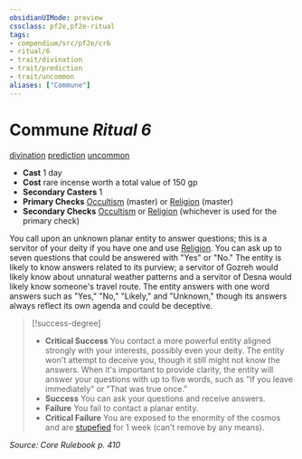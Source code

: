 ```yaml
---
obsidianUIMode: preview
cssclass: pf2e,pf2e-ritual
tags:
- compendium/src/pf2e/crb
- ritual/6
- trait/divination
- trait/prediction
- trait/uncommon
aliases: ["Commune"]
---
```

# Commune *Ritual 6*  
[divination](../../../rules/traits/divination.md)  [prediction](../../../rules/traits/prediction.md)  [uncommon](../../../rules/traits/uncommon.md)  

- **Cast** 1 day
- **Cost** rare incense worth a total value of 150 gp
- **Secondary Casters** 1
- **Primary Checks** [Occultism](../../skills.md#Occultism) (master) or [Religion](../../skills.md#Religion) (master)
- **Secondary Checks** [Occultism](../../skills.md#Occultism) or [Religion](../../skills.md#Religion) (whichever is used for the primary check)

You call upon an unknown planar entity to answer questions; this is a servitor of your deity if you have one and use [Religion](../../skills.md#Religion). You can ask up to seven questions that could be answered with "Yes" or "No." The entity is likely to know answers related to its purview; a servitor of Gozreh would likely know about unnatural weather patterns and a servitor of Desna would likely know someone's travel route. The entity answers with one word answers such as "Yes," "No," "Likely," and "Unknown," though its answers always reflect its own agenda and could be deceptive.

> [!success-degree] 
> - **Critical Success** You contact a more powerful entity aligned strongly with your interests, possibly even your deity. The entity won't attempt to deceive you, though it still might not know the answers. When it's important to provide clarity, the entity will answer your questions with up to five words, such as "If you leave immediately" or "That was true once."
> - **Success** You can ask your questions and receive answers.
> - **Failure** You fail to contact a planar entity.
> - **Critical Failure** You are exposed to the enormity of the cosmos and are [stupefied](../../../rules/conditions.md#Stupefied) for 1 week (can't remove by any means).

*Source: Core Rulebook p. 410*